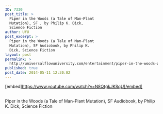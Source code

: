 ```yaml
---
ID: 7330
post_title: >
  Piper in the Woods (a Tale of Man-Plant
  Mutation), SF , by Philip K. Dick,
  Science Fiction
author: UfU
post_excerpt: >
  Piper in the Woods (a Tale of Man-Plant
  Mutation), SF Audiobook, by Philip K.
  Dick, Science Fiction
layout: post
permalink: >
  http://universalflowuniversity.com/entertainment/piper-in-the-woods-a-tale-of-man-plant-mutation-sf-by-philip-k-dick-science-fiction/
published: true
post_date: 2014-05-11 12:30:02
---
```

[embed]https://www.youtube.com/watch?v=N8QtgkJK8qU[/embed]</br></br>
<p>Piper in the Woods (a Tale of Man-Plant Mutation), SF Audiobook, by Philip K. Dick, Science Fiction</p>
